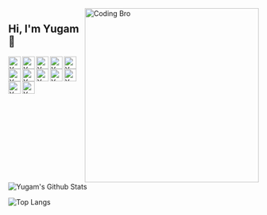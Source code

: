 <img align="right" src="https://github.com/yugam08/yugam08/blob/master/Bro.png" alt="Coding Bro" width=350px height=350px/>

## Hi, I'm Yugam 👋

<a href="https://twitter.com/Yugam008">
  <img align="left" alt="Yugam's Twitter" width="25px" src="https://cdn.jsdelivr.net/npm/simple-icons@v3/icons/twitter.svg" />
</a>
<a href="https://www.linkedin.com/m/in/yugam-44b693170">
  <img align="left" alt="Yugam's Linkdein" width="25px" src="https://cdn.jsdelivr.net/npm/simple-icons@v3/icons/linkedin.svg" />
</a>
<a href="https://github.com/yugam08">
  <img align="left" alt="Yugam's Github" width="25px" src="https://cdn.jsdelivr.net/npm/simple-icons@v3/icons/github.svg" />
</a>
<a href="https://instagram.com/assaultpunisher">
  <img align="left" alt="Yugam's Instagram" width="25px" src="https://cdn.jsdelivr.net/npm/simple-icons@v3/icons/instagram.svg" />
</a>
<a href="https://t.me/assaultpunisher">
  <img align="left" alt="Yugam's Telegram" width="25px" src="https://cdn.jsdelivr.net/npm/simple-icons@v3/icons/telegram.svg" />
</a>
<a href="https://www.facebook.com/yugamch">
  <img align="left" alt="Yugam's Facebook" width="25px" src="https://cdn.jsdelivr.net/npm/simple-icons@v3/icons/facebook.svg" />
</a>
<a href="https://www.hackerrank.com/yugam_gla_cs18">
  <img align="left" alt="Yugam's Hackerrank" width="25px" src="https://cdn.jsdelivr.net/npm/simple-icons@3.1.0/icons/hackerrank.svg" />
</a>
<a href="https://in.pinterest.com/yugamchaudhary/">
  <img align="left" alt="Yugam's Pinterest" width="25px" src="https://cdn.jsdelivr.net/npm/simple-icons@3.1.0/icons/pinterest.svg" />
</a>
<a href="https://www.reddit.com/user/AssaultPunisher">
  <img align="left" alt="Yugam's Reddit" width="25px" src="https://cdn.jsdelivr.net/npm/simple-icons@3.1.0/icons/reddit.svg" />
</a>
<a href="https://www.kaggle.com/yugam08">
  <img align="left" alt="Yugam's Kaggle" width="25px" src="https://cdn.jsdelivr.net/npm/simple-icons@3.1.0/icons/kaggle.svg" />
</a>
<a href="https://www.hackerearth.com/@yugam08">
  <img align="left" alt="Yugam's HackerEarth" width="25px" src="https://cdn.jsdelivr.net/npm/simple-icons@3.1.0/icons/hackerearth.svg" />
</a>
<a href="https://leetcode.com/yugam08/">
  <img align="left" alt="Yugam's LeetCode" width="25px" src="https://cdn.jsdelivr.net/npm/simple-icons@3.1.0/icons/leetcode.svg" />
</a>
<br />


![Yugam's Github Stats](https://github-readme-stats.vercel.app/api?username=yugam08&theme=dark&show_icons=true&hide=contribs)

![Top Langs](https://github-readme-stats.vercel.app/api/top-langs/?username=yugam08&theme=dark&hide=PowerShell)

